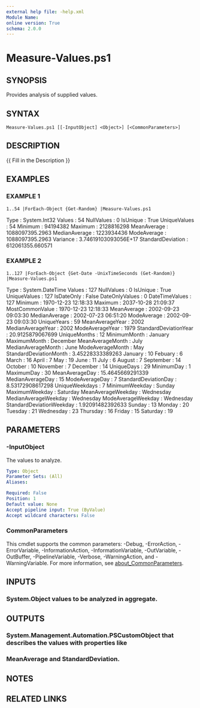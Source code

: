 ```yaml
---
external help file: -help.xml
Module Name:
online version: True
schema: 2.0.0
---
```


# Measure-Values.ps1

## SYNOPSIS
Provides analysis of supplied values.

## SYNTAX

```
Measure-Values.ps1 [[-InputObject] <Object>] [<CommonParameters>]
```

## DESCRIPTION
{{ Fill in the Description }}

## EXAMPLES

### EXAMPLE 1
```
1..54 |ForEach-Object {Get-Random} |Measure-Values.ps1
```

Type              : System.Int32
Values            : 54
NullValues        : 0
IsUnique          : True
UniqueValues      : 54
Minimum           : 94194382
Maximum           : 2128816298
MeanAverage       : 1088097395.2963
MedianAverage     : 1223934436
ModeAverage       : 1088097395.2963
Variance          : 3.74619103093056E+17
StandardDeviation : 612061355.660571

### EXAMPLE 2
```
1..127 |ForEach-Object {Get-Date -UnixTimeSeconds (Get-Random)} |Measure-Values.ps1
```

Type                     : System.DateTime
Values                   : 127
NullValues               : 0
IsUnique                 : True
UniqueValues             : 127
IsDateOnly               : False
DateOnlyValues           : 0
DateTimeValues           : 127
Minimum                  : 1970-12-23 12:18:33
Maximum                  : 2037-10-28 21:09:37
MostCommonValue          : 1970-12-23 12:18:33
MeanAverage              : 2002-09-23 09:03:30
MedianAverage            : 2002-07-23 06:51:20
ModeAverage              : 2002-09-23 09:03:30
UniqueYears              : 59
MeanAverageYear          : 2002
MedianAverageYear        : 2002
ModeAverageYear          : 1979
StandardDeviationYear    : 20.9125879067699
UniqueMonths             : 12
MinimumMonth             : January
MaximumMonth             : December
MeanAverageMonth         : July
MedianAverageMonth       : June
ModeAverageMonth         : May
StandardDeviationMonth   : 3.45228333389263
January                  : 10
Febuary                  : 6
March                    : 16
April                    : 7
May                      : 19
June                     : 11
July                     : 6
August                   : 7
September                : 14
October                  : 10
November                 : 7
December                 : 14
UniqueDays               : 29
MinimumDay               : 1
MaximumDay               : 30
MeanAverageDay           : 15.4645669291339
MedianAverageDay         : 15
ModeAverageDay           : 7
StandardDeviationDay     : 8.53172908617298
UniqueWeekdays           : 7
MinimumWeekday           : Sunday
MaximumWeekday           : Saturday
MeanAverageWeekday       : Wednesday
MedianAverageWeekday     : Wednesday
ModeAverageWeekday       : Wednesday
StandardDeviationWeekday : 1.92091482392633
Sunday                   : 13
Monday                   : 20
Tuesday                  : 21
Wednesday                : 23
Thursday                 : 16
Friday                   : 15
Saturday                 : 19

## PARAMETERS

### -InputObject
The values to analyze.

```yaml
Type: Object
Parameter Sets: (All)
Aliases:

Required: False
Position: 1
Default value: None
Accept pipeline input: True (ByValue)
Accept wildcard characters: False
```

### CommonParameters
This cmdlet supports the common parameters: -Debug, -ErrorAction, -ErrorVariable, -InformationAction, -InformationVariable, -OutVariable, -OutBuffer, -PipelineVariable, -Verbose, -WarningAction, and -WarningVariable. For more information, see [about_CommonParameters](http://go.microsoft.com/fwlink/?LinkID=113216).

## INPUTS

### System.Object values to be analyzed in aggregate.
## OUTPUTS

### System.Management.Automation.PSCustomObject that describes the values with properties like
### MeanAverage and StandardDeviation.
## NOTES

## RELATED LINKS
